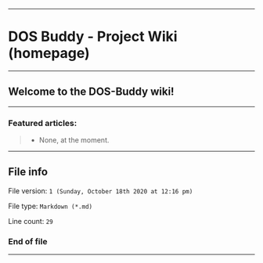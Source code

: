 
***

# DOS Buddy - Project Wiki (homepage)

***

## Welcome to the DOS-Buddy wiki!

***

### Featured articles:

> * None, at the moment.

***

## File info

File version: `1 (Sunday, October 18th 2020 at 12:16 pm)`

File type: `Markdown (*.md)`

Line count: `29`

### End of file

***
